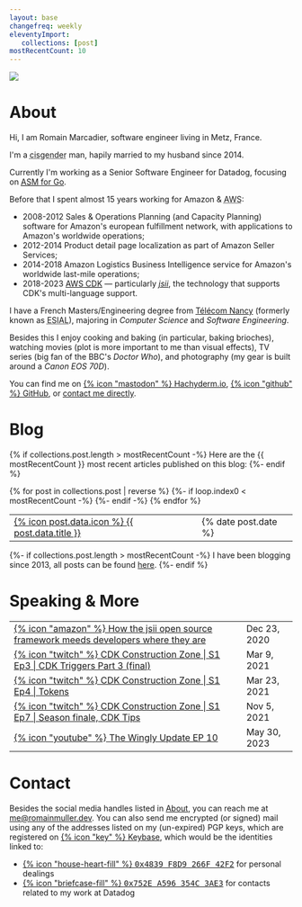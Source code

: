 ```yaml
---
layout: base
changefreq: weekly
eleventyImport:
   collections: [post]
mostRecentCount: 10
---
```

<img class="col-3 float-end shadow-sm rounded-4" src="/img/me.jpg" />

# About

Hi, I am Romain Marcadier, software engineer living in Metz, France.

I'm a <abbr title="my gender identity corresponds to my sex assigned at birth">cisgender</abbr> man,
hapily married to my husband since 2014.

Currently I'm working as a Senior Software Engineer for Datadog, focusing on
[<abbr title="Application Security Management Libraries">ASM</abbr> for Go][dd-asm].

Before that I spent almost 15 years working for Amazon & <abbr title="Amazon Web Services">
AWS</abbr>:
* <span class="badge text-bg-success">2008-2012</span> Sales & Operations Planning (and Capacity
  Planning) software for Amazon's european fulfillment network, with applications to Amazon's
  worldwide operations;
* <span class="badge text-bg-success">2012-2014</span> Product detail page localization as part of
  Amazon Seller Services;
* <span class="badge text-bg-success">2014-2018</span> Amazon Logistics Business Intelligence
  service for Amazon's worldwide last-mile operations;
* <span class="badge text-bg-success">2018-2023</span>
  [AWS <abbr title="Cloud Development Kit">CDK</abbr>][aws-cdk] &mdash; particularly
  [_jsii_][aws-jsii], the technology that supports CDK's multi-language support.

I have a French Masters/Engineering degree from [Télécom Nancy][tn] (formerly known as
<abbr title="Ecole Supérieure d'Informatique et Applications de Lorraine">ESIAL</abbr>), majoring in
*Computer Science* and *Software Engineering*.

Besides this I enjoy cooking and baking (in particular, baking brioches), watching movies (plot is
more important to me than visual effects), TV series (big fan of the BBC's *Doctor Who*), and
photography (my gear is built around a *Canon EOS 70D*).

You can find me on <a href="https://hachyderm.io/@Romain">{% icon "mastodon" %}&nbsp;Hachyderm.io</a>,
<a href="https://github.com/RomainMuller">{% icon "github" %}&nbsp;GitHub</a>, or <a href="#contact">contact me
directly</a>.

[dd-asm]: https://docs.datadoghq.com/security/application_security/
[aws-cdk]: https://github.com/aws/aws-cdk
[aws-jsii]: https://github.com/aws/jsii
[tn]: https://telecomnancy.univ-lorraine.fr/

# Blog

{% if collections.post.length > mostRecentCount -%}
Here are the {{ mostRecentCount }} most recent articles published on this blog:
{%- endif %}

<table class="blog-posts">
   <tbody>
      {% for post in collections.post | reverse %}
      {%- if loop.index0 < mostRecentCount -%}
      <tr class="blog-post">
         <td class="title"><span><a href="{{ post.url | url }}">{% icon post.data.icon %}&nbsp;{{ post.data.title }}</a></span></td>
         <td class="date">{% date post.date %}</td>
      </tr>
      {%- endif -%}
      {% endfor %}
   </tbody>
</table>

{%- if collections.post.length > mostRecentCount -%}
I have been blogging since 2013, all posts can be found <a href="/blog">here</a>.
{%- endif %}

# Speaking & More
<table class="blog-posts">
   <tbody>
      <tr class="blog-post">
         <td class="title"><span><a href="https://aws.amazon.com/fr/blogs/opensource/how-the-jsii-open-source-framework-meets-developers-where-they-are/">{% icon "amazon" %}&nbsp;How the jsii open source framework meeds developers where they are</a></span></td>
         <td class="date"><time datetime="2020-12-23">Dec 23, 2020</time></td>
      </tr>
      <tr class="blog-post">
         <td class="title"><span><a href="https://www.twitch.tv/aws/video/944565768">{% icon "twitch" %}&nbsp;CDK Construction Zone | S1 Ep3 | CDK Triggers Part 3 (final)</a></span></td>
         <td class="date"><time datetime="2021-03-09">Mar 9, 2021</time></td>
      </tr>
      <tr class="blog-post">
         <td class="title"><span><a href="https://www.twitch.tv/aws/video/960287598">{% icon "twitch" %}&nbsp;CDK Construction Zone | S1 Ep4 | Tokens</a></span></td>
         <td class="date"><time datetime="2021-03-23">Mar 23, 2021</time></td>
      </tr>
      <tr class="blog-post">
         <td class="title"><span><a href="https://www.twitch.tv/aws/video/1019059654">{% icon "twitch" %}&nbsp;CDK Construction Zone | S1 Ep7 | Season finale, CDK Tips</a></span></td>
         <td class="date"><time datetime="2021-11-05">Nov 5, 2021</time></td>
      </tr>
      <tr class="blog-post">
         <td class="title"><span><a href="https://www.youtube.com/watch?v=CdMtBLVqhz8">{% icon "youtube" %} The Wingly Update EP 10</a></span></td>
         <td class="date"><time datetime="2023-05-30">May 30, 2023</time></td>
      </tr>
   </tbody>
</table>

# Contact

Besides the social media handles listed in [About](#about), you can reach me at
[me@romainmuller.dev](mailto:me@romainmuller.dev). You can also send me
encrypted (or signed) mail using any of the addresses listed on my (un-expired)
PGP keys, which are registered on <a href="https://keybase.io/RomainMuller">
{% icon "key" %}&nbsp;Keybase</a>, which would be the identities linked to:
- <a href="https://keybase.io/romainmuller/pgp_keys.asc?fingerprint=882a50770612d2030779ce4b4839f8d9266f42f2">
  {% icon "house-heart-fill" %}&nbsp;<tt>0x4839&nbsp;F8D9&nbsp;266F&nbsp;42F2</tt></a> for personal dealings
- <a href="https://keybase.io/romainmuller/pgp_keys.asc?fingerprint=5e8765091530d7d58f043626752ea596354c3ae3">
  {% icon "briefcase-fill" %}&nbsp;<tt>0x752E&nbsp;A596&nbsp;354C&nbsp;3AE3</tt></a> for contacts related to my work at Datadog
